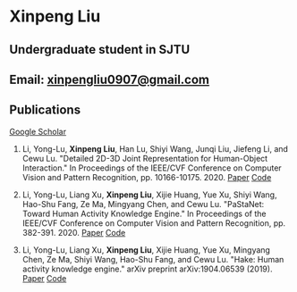 # Xinpeng Liu

## Undergraduate student in SJTU

## Email: xinpengliu0907@gmail.com

## Publications

[Google Scholar](https://scholar.google.com/citations?user=DBE-ju8AAAAJ)

1. Li, Yong-Lu, **Xinpeng Liu**, Han Lu, Shiyi Wang, Junqi Liu, Jiefeng Li, and Cewu Lu. "Detailed 2D-3D Joint Representation for Human-Object Interaction." In Proceedings of the IEEE/CVF Conference on Computer Vision and Pattern Recognition, pp. 10166-10175. 2020. [Paper](https://openaccess.thecvf.com/content_CVPR_2020/papers/Li_Detailed_2D-3D_Joint_Representation_for_Human-Object_Interaction_CVPR_2020_paper.pdf) [Code](https://github.com/DirtyHarryLYL/DJ-RN)

2. Li, Yong-Lu, Liang Xu, **Xinpeng Liu**, Xijie Huang, Yue Xu, Shiyi Wang, Hao-Shu Fang, Ze Ma, Mingyang Chen, and Cewu Lu. "PaStaNet: Toward Human Activity Knowledge Engine." In Proceedings of the IEEE/CVF Conference on Computer Vision and Pattern Recognition, pp. 382-391. 2020. [Paper](https://openaccess.thecvf.com/content_CVPR_2020/papers/Li_PaStaNet_Toward_Human_Activity_Knowledge_Engine_CVPR_2020_paper.pdf) [Code](https://github.com/DirtyHarryLYL/HAKE-Action/tree/Instance-level-HAKE-Action)

3. Li, Yong-Lu, Liang Xu, **Xinpeng Liu**, Xijie Huang, Yue Xu, Mingyang Chen, Ze Ma, Shiyi Wang, Hao-Shu Fang, and Cewu Lu. "Hake: Human activity knowledge engine." arXiv preprint arXiv:1904.06539 (2019). [Paper](https://arxiv.org/pdf/1904.06539) [Code](https://github.com/DirtyHarryLYL/HAKE-Action/tree/master)
